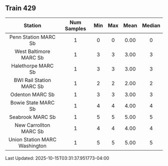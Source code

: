 ## Train 429

| Station | Num Samples | Min | Max | Mean | Median |
| :-----: | :---------: | :-: | :-: | :--: | :----: |
| Penn Station MARC Sb | 1 | 0 | 0 | 0.00 | 0 |
| West Baltimore MARC Sb | 1 | 3 | 3 | 3.00 | 3 |
| Halethorpe MARC Sb | 1 | 3 | 3 | 3.00 | 3 |
| BWI Rail Station MARC Sb | 1 | 2 | 2 | 2.00 | 2 |
| Odenton MARC Sb | 1 | 3 | 3 | 3.00 | 3 |
| Bowie State MARC Sb | 1 | 4 | 4 | 4.00 | 4 |
| Seabrook MARC Sb | 1 | 5 | 5 | 5.00 | 5 |
| New Carrollton MARC Sb | 1 | 4 | 4 | 4.00 | 4 |
| Union Station MARC Washington | 1 | 5 | 5 | 5.00 | 5 |


Last Updated: 2025-10-15T03:31:37.951773-04:00